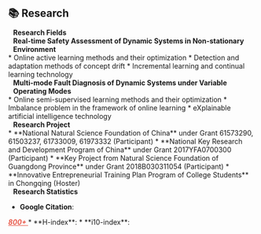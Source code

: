 
<h1 id="research"></h1>

<h2 style="margin: 60px 0px 10px;">📚 Research</h2>

<h4 style="margin: 0px 10px 0;">Research Fields</h4>
<h4 style="margin: 0px 10px 0;">Real-time Safety Assessment of Dynamic Systems in Non-stationary Environment</h4>
* Online active learning methods and their optimization
* Detection and adaptation methods of concept drift
* Incremental learning and continual learning technology
<h4 style="margin: 0px 10px 0;">Multi-mode Fault Diagnosis of Dynamic Systems under Variable Operating Modes</h4>
* Online semi-supervised learning methods and their optimization
* Imbalance problem in the framework of online learning
* eXplainable artificial intelligence technology

<h4 style="margin: 0px 10px 0;">Research Project</h4>
* **National Natural Science Foundation of China** under Grant 61573290, 61503237, 61733009, 61973332 (Participant) 
* **National Key Research and Development Program of China** under Grant 2017YFA0700300 (Participant)
* **Key Project from Natural Science Foundation of Guangdong Province** under Grant 2018B030311054 (Participant) 
* **Innovative Entrepreneurial Training Plan Program of College Students** in Chongqing (Hoster)

<h4 style="margin: 0px 10px 0;">Research Statistics</h4>

* **Google Citation**: 
<strong>
    <a style="color:#e74d3c; font-weight:600" href="https://scholar.google.com/citations?view_op=view_citation&hl=en&user=sRkvMF8AAAAJ&citation_for_view=sRkvMF8AAAAJ:zYLM7Y9cAGgC">
        <i id="total_citation_mtl">800+</i>
        <i style="color:#e74d3c; font-weight:600"></i>
    </a>
</strong>
<script>
    $(document).ready(function () {
        $.getJSON("https://raw.githubusercontent.com/liuzy0708/liuzy0708.github.io/main/google_scholar_crawler/results/gs_data.json", function (data) {
            var totalCitation = data['citedby'];
            document.getElementById('total_citation_mtl').textContent = totalCitation;
        });
    });
</script>
* **H-index**:
<strong>
    <a style="color:#e74d3c; font-weight:600" href="https://scholar.google.com/citations?view_op=view_citation&hl=en&user=sRkvMF8AAAAJ&citation_for_view=sRkvMF8AAAAJ:zYLM7Y9cAGgC">
        <i id="totalHindex_mtl"></i>
        <i style="color:#e74d3c; font-weight:600"></i>
    </a>
</strong>
<script>
    $(document).ready(function () {
        $.getJSON("https://raw.githubusercontent.com/liuzy0708/liuzy0708.github.io/main/google_scholar_crawler/results/gs_data.json", function (data) {
            var totalHindex = data['hindex'];
            document.getElementById('totalHindex_mtl').textContent = totalHindex;
        });
    });
</script>
* **i10-index**: 
<strong>
    <a style="color:#e74d3c; font-weight:600" href="https://scholar.google.com/citations?view_op=view_citation&hl=en&user=sRkvMF8AAAAJ&citation_for_view=sRkvMF8AAAAJ:zYLM7Y9cAGgC">
        <i id="i10index_mtl"></i>
        <i style="color:#e74d3c; font-weight:600"></i>
    </a>
</strong>
<script>
    $(document).ready(function () {
        $.getJSON("https://raw.githubusercontent.com/liuzy0708/liuzy0708.github.io/main/google_scholar_crawler/results/gs_data.json", function (data) {
            var totali10index = data['i10index'];
            document.getElementById('i10index_mtl').textContent = totali10index;
        });
    });
</script>
